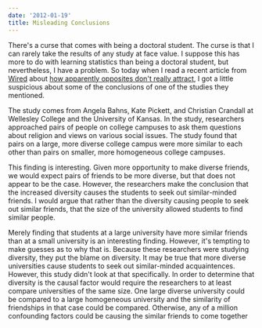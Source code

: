 ```yaml
---
date: '2012-01-19'
title: Misleading Conclusions
---
```


<p>There's a curse that comes with being a doctoral student. The curse is that
I can rarely take the results of any study at face value. I suppose this has
more to do with learning statistics than being a doctoral student, but
nevertheless, I have a problem. So today when I read a recent article from <a
    href="http://www.wired.com">Wired</a> about <a
    href="http://www.wired.com/wiredscience/2012/01/opposites-dont-attract-and-thats-bad-news/">how
    apparently opposites don't really attract</a>, I got a little suspicious
about some of the conclusions of one of the studies they mentioned.</p>

<p>The study comes from Angela Bahns, Kate Pickett, and Christian Crandall at
Wellesley College and the University of Kansas. In the study, researchers
approached pairs of people on college campuses to ask them questions about
religion and views on various social issues. The study found that pairs on a
large, more diverse college campus were more similar to each other than pairs
on smaller, more homogeneous college campuses.</p>

<p>This finding is interesting. Given more opportunity to make diverse friends,
we would expect pairs of friends to be more diverse, but that does not appear
to be the case. However, the researchers make the conclusion that the increased
diversity causes the students to seek out similar-minded friends. I would argue
that rather than the diversity causing people to seek out similar friends, that
the size of the university allowed students to find similar people.</p>

<p>Merely finding that students at a large university have more similar friends
than at a small university is an interesting finding. However, it's tempting to
make guesses as to why that is. Because these researchers were studying
diversity, they put the blame on diversity. It may be true that more diverse
universities cause students to seek out similar-minded acquaintences. However,
this study didn't look at that specifically. In order to determine that
diversity is the causal factor would require the researchers to at least
compare universities of the same size. One large diverse university could be
compared to a large homogeneous university and the similarity of friendships in
that case could be compared. Otherwise, any of a million confounding factors
could be causing the similar friends to come together</p>